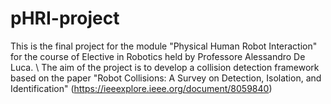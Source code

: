 # pHRI-project
This is the final project for the module "Physical Human Robot Interaction" for the course of Elective in Robotics held by Professore Alessandro De Luca.
\\
The aim of the project is to develop a collision detection framework based on the paper "Robot Collisions: A Survey on Detection, Isolation, and Identification" (https://ieeexplore.ieee.org/document/8059840)
